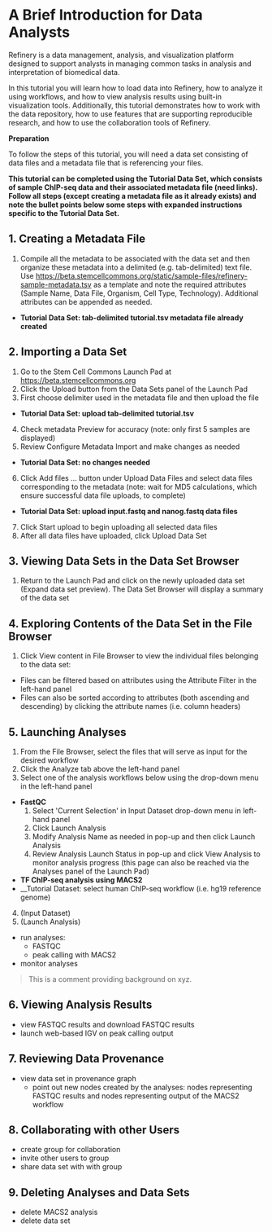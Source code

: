 # A Brief Introduction for Data Analysts 

Refinery is a data management, analysis, and visualization platform designed to support analysts in managing common tasks in analysis and interpretation of biomedical data. 

In this tutorial you will learn how to load data into Refinery, how to analyze it using workflows, and how to view analysis results using built-in visualization tools. Additionally, this tutorial demonstrates how to work with the data repository, how to use features that are supporting reproducible research, and how to use the collaboration tools of Refinery.

__Preparation__

To follow the steps of this tutorial, you will need a data set consisting of data files and a metadata file that is referencing your files.

__This tutorial can be completed using the Tutorial Data Set, which consists of sample ChIP-seq data and their associated metadata file (need links). Follow all steps (except creating a metadata file as it already exists) and note the bullet points below some steps with expanded instructions specific to the Tutorial Data Set.__

## 1. Creating a Metadata File
1. Compile all the metadata to be associated with the data set and then organize these metadata into a delimited (e.g. tab-delimited) text file. Use https://beta.stemcellcommons.org/static/sample-files/refinery-sample-metadata.tsv as a template and note the required attributes (Sample Name, Data File, Organism, Cell Type, Technology). Additional attributes can be appended as needed.
  - __Tutorial Data Set: tab-delimited tutorial.tsv metadata file already created__

## 2. Importing a Data Set 
1. Go to the Stem Cell Commons Launch Pad at https://beta.stemcellcommons.org
2. Click the Upload button from the Data Sets panel of the Launch Pad
3. First choose delimiter used in the metadata file and then upload the file
  - __Tutorial Data Set: upload tab-delimited tutorial.tsv__
4. Check metadata Preview for accuracy (note: only first 5 samples are displayed)
5. Review Configure Metadata Import and make changes as needed
  - __Tutorial Data Set: no changes needed__
6. Click Add files … button under Upload Data Files and select data files corresponding to the metadata (note: wait for MD5 calculations, which ensure successful data file uploads, to complete)
  - __Tutorial Data Set: upload input.fastq and nanog.fastq data files__
7. Click Start upload to begin uploading all selected data files
8. After all data files have uploaded, click Upload Data Set

## 3. Viewing Data Sets in the Data Set Browser
1. Return to the Launch Pad and click on the newly uploaded data set (Expand data set preview). The Data Set Browser will display a summary of the data set

## 4. Exploring Contents of the Data Set in the File Browser
1. Click View content in File Browser to view the individual files belonging to the data set:
  - Files can be filtered based on attributes using the Attribute Filter in the left-hand panel
  - Files can also be sorted according to attributes (both ascending and descending) by clicking the attribute names (i.e. column headers)

## 5. Launching Analyses
1. From the File Browser, select the files that will serve as input for the desired workflow
2. Click the Analyze tab above the left-hand panel
3. Select one of the analysis workflows below using the drop-down menu in the left-hand panel
  - __FastQC__
    1. Select 'Current Selection' in Input Dataset drop-down menu in left-hand panel
    2. Click Launch Analysis
    3. Modify Analysis Name as needed in pop-up and then click Launch Analysis
    4. Review Analysis Launch Status in pop-up and click View Analysis to monitor analysis progress (this page can also be reached via the Analyses panel of the Launch Pad)
  - __TF ChIP-seq analysis using MACS2__
  - __Tutorial Dataset: select human ChIP-seq workflow (i.e. hg19 reference genome)
4. (Input Dataset)
5. (Launch Analysis)
- run analyses:
  - FASTQC
  - peak calling with MACS2
- monitor analyses

> This is a comment providing background on xyz.

## 6. Viewing Analysis Results
- view FASTQC results and download FASTQC results
- launch web-based IGV on peak calling output

## 7. Reviewing Data Provenance
- view data set in provenance graph
  - point out new nodes created by the analyses: nodes representing FASTQC results and nodes representing output of the MACS2 workflow

## 8. Collaborating with other Users
- create group for collaboration
- invite other users to group
- share data set with with group

## 9. Deleting Analyses and Data Sets
- delete MACS2 analysis
- delete data set
